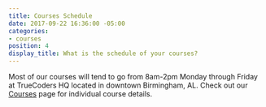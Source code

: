 ```yaml
---
title: Courses Schedule
date: 2017-09-22 16:36:00 -05:00
categories:
- courses
position: 4
display_title: What is the schedule of your courses?
---
```


Most of our courses will tend to go from 8am-2pm Monday through Friday at TrueCoders HQ located in downtown Birmingham, AL. Check out our [Courses](/courses) page for individual course details.